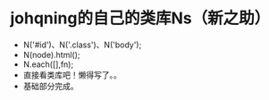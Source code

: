 johqning的自己的类库Ns（新之助）
=====

+ N('#id')、N('.class')、N('body');
+ N(node).html();
+ N.each([],fn);
+ 直接看类库吧！懒得写了。。
+ 基础部分完成。
